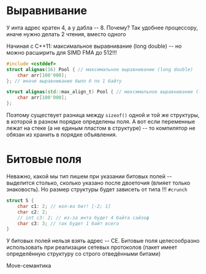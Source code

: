 # Выравнивание
У инта адрес кратен 4, а у дабла -- 8. Почему? Так удобнее процессору, иначе нужно делать 2 чтения, вместо одного

Начиная с C++11:
максимальное выравнивание (long double) -- но можно расширить для SIMD FMA до 512!!!
```c++
#include <cstddef>
struct alignas(16) Pool { // максимальное выравнивание (long double)
    char arr[100'000];
}; // иначе выравнивание было б по 1 байту

struct alignas(std::max_align_t) Pool { // максимальное выравнивание (long double)
    char arr[100'000];
};
```

Поэтому существует разница между `sizeof()` одной и той же структуры, в которой в разном порядке определены поля. А вот если переменные лежат на стеке (а не единым пластом в структуре) -- то компилятор не обязан из хранить в порядке объявления. 

# Битовые поля
Неважно, какой мы тип пишем при указании битовых полей -- выделится столько, сколько указано после двоеточия (влияет только знаковость). Но размер структуры будет зависеть от типа !!!  `#crunch`
```c++
struct S {
    char c1: 2; // кол-во бит! [-2; 1] 
    char c2: 2;
    // int c3: 2; // из-за инта будет 4 байта сайзоф
    char c3: 3; // так будет 1 байт всего
}
```
У битовых полей нельзя взять адрес -- CE. Битовые поля целесообразно использовать при реализации сетевых протоколов (пакет имеет определённую структуру со строго отведёнными битами)

Move-семантика
